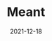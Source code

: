 ---
layout: page
title: Meant
permalink: /meant
domain: getmeant.com
status: live
tags: hygiene
date: 2021-12-18
---